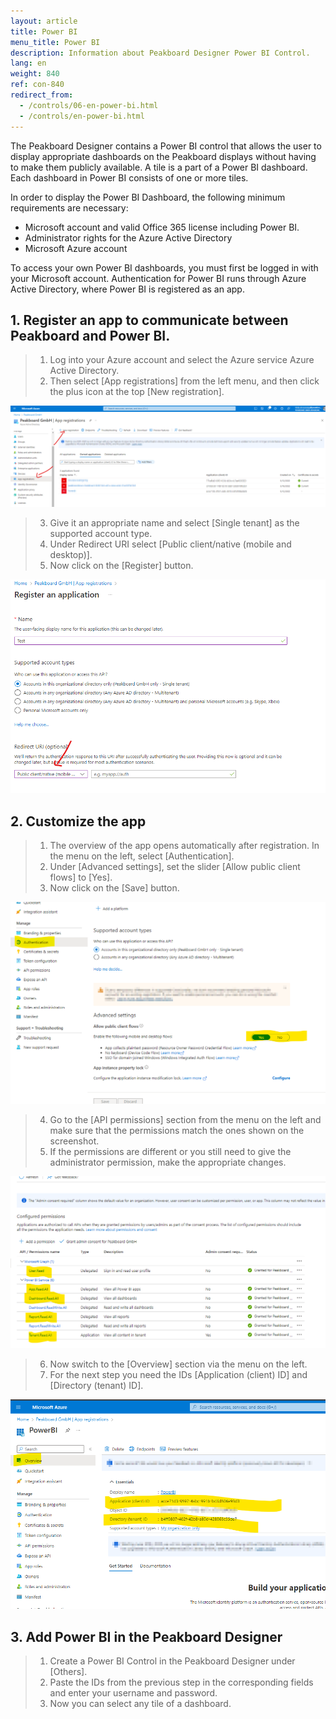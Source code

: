 ```yaml
---
layout: article
title: Power BI  
menu_title: Power BI
description: Information about Peakboard Designer Power BI Control.
lang: en
weight: 840
ref: con-840
redirect_from:
  - /controls/06-en-power-bi.html
  - /controls/en-power-bi.html
---
```


The Peakboard Designer contains a Power BI control that allows the user to display appropriate dashboards on the Peakboard displays without having to make them publicly available. A tile is a part of a Power BI dashboard. Each dashboard in Power BI consists of one or more tiles.

In order to display the Power BI Dashboard, the following minimum requirements are necessary:

* Microsoft account and valid Office 365 license including Power BI.
* Administrator rights for the Azure Active Directory
* Microsoft Azure account

To access your own Power BI dashboards, you must first be logged in with your Microsoft account. Authentication for Power BI runs through Azure Active Directory, where Power BI is registered as an app.

## 1. Register an app to communicate between Peakboard and Power BI.

> 1. Log into your Azure account and select the Azure service Azure Active Directory.
> 2. Then select [App registrations] from the left menu, and then click the plus icon at the top [New registration].

![Azure Active Directory](/assets/images/Controls/Controls-Power/PowerBI_01.png)

> 3. Give it an appropriate name and select [Single tenant] as the supported account type.
> 4. Under Redirect URI select [Public client/native (mobile and desktop)].
> 5. Now click on the [Register] button.

![App registration](/assets/images/Controls/Controls-Power/PowerBI_02.png)

## 2. Customize the app

> 1. The overview of the app opens automatically after registration. In the menu on the left, select [Authentication].
> 2. Under [Advanced settings], set the slider [Allow public client flows] to [Yes].
> 3. Now click on the [Save] button.

![Authentication](/assets/images/Controls/Controls-Power/PowerBI_03.png)

> 4. Go to the [API permissions] section from the menu on the left and make sure that the permissions match the ones shown on the screenshot.
> 5. If the permissions are different or you still need to give the administrator permission, make the appropriate changes.

![API permissions](/assets/images/Controls/Controls-Power/PowerBI_04.png)

> 6. Now switch to the [Overview] section via the menu on the left.
> 7. For the next step you need the IDs [Application (client) ID] and [Directory (tenant) ID].

![IDs](/assets/images/Controls/Controls-Power/PowerBI_05.png)

## 3. Add Power BI in the Peakboard Designer

> 1. Create a Power BI Control in the Peakboard Designer under [Others].
> 2. Paste the IDs from the previous step in the corresponding fields and enter your username and password.
> 3. Now you can select any tile of a dashboard.
